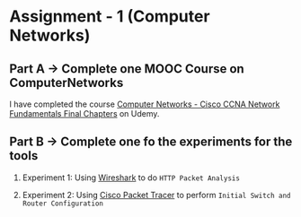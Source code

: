# Assignment - 1 (Computer Networks)

## Part A $\to$ Complete one MOOC Course on ComputerNetworks

I have completed the course [Computer Networks - Cisco CCNA Network Fundamentals Final Chapters](https://www.udemy.com/course/cisco-ccna-network-fundamentals-final/) on Udemy.

## Part B $\to$ Complete one fo the experiments for the tools

1. Experiment 1: Using [Wireshark](https://www.wireshark.org/) to do `HTTP Packet Analysis`

2. Experiment 2: Using [Cisco Packet Tracer](https://www.netacad.com/courses/packet-tracer) to perform `Initial Switch and Router Configuration`
